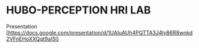 # HUBO-PERCEPTION HRI LAB
Presentation [https://docs.google.com/presentation/d/1UAIuAUh4PQTTA3J4ly86R8wnkd2VFnEHoXXQqt9aI5I]

